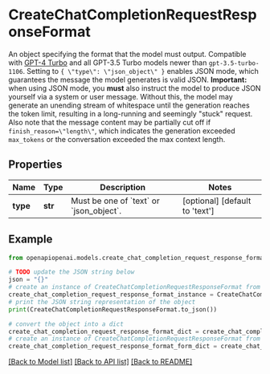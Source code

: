 # CreateChatCompletionRequestResponseFormat

An object specifying the format that the model must output. Compatible with [GPT-4 Turbo](/docs/models/gpt-4-and-gpt-4-turbo) and all GPT-3.5 Turbo models newer than `gpt-3.5-turbo-1106`.  Setting to `{ \"type\": \"json_object\" }` enables JSON mode, which guarantees the message the model generates is valid JSON.  **Important:** when using JSON mode, you **must** also instruct the model to produce JSON yourself via a system or user message. Without this, the model may generate an unending stream of whitespace until the generation reaches the token limit, resulting in a long-running and seemingly \"stuck\" request. Also note that the message content may be partially cut off if `finish_reason=\"length\"`, which indicates the generation exceeded `max_tokens` or the conversation exceeded the max context length. 

## Properties

Name | Type | Description | Notes
------------ | ------------- | ------------- | -------------
**type** | **str** | Must be one of &#x60;text&#x60; or &#x60;json_object&#x60;. | [optional] [default to 'text']

## Example

```python
from openapiopenai.models.create_chat_completion_request_response_format import CreateChatCompletionRequestResponseFormat

# TODO update the JSON string below
json = "{}"
# create an instance of CreateChatCompletionRequestResponseFormat from a JSON string
create_chat_completion_request_response_format_instance = CreateChatCompletionRequestResponseFormat.from_json(json)
# print the JSON string representation of the object
print(CreateChatCompletionRequestResponseFormat.to_json())

# convert the object into a dict
create_chat_completion_request_response_format_dict = create_chat_completion_request_response_format_instance.to_dict()
# create an instance of CreateChatCompletionRequestResponseFormat from a dict
create_chat_completion_request_response_format_form_dict = create_chat_completion_request_response_format.from_dict(create_chat_completion_request_response_format_dict)
```
[[Back to Model list]](../README.md#documentation-for-models) [[Back to API list]](../README.md#documentation-for-api-endpoints) [[Back to README]](../README.md)


